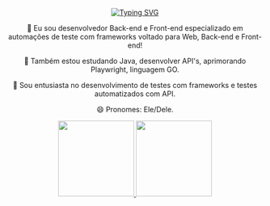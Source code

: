 <p align="center">
  <a href="https://git.io/typing-svg">
    <img src="https://readme-typing-svg.demolab.com?font=Fira+Code&weight=600&size=25&pause=1000&color=ffffff&random=false&width=435&height=40&lines=Ol%C3%A1%2C+eu+sou+Lucas+Barros!" alt="Typing SVG">
  </a>
</p>

<div align="center">
  
🔭 Eu sou desenvolvedor Back-end e Front-end especializado em automações de teste com frameworks voltado para Web, Back-end e Front-end!

🌱 Também estou estudando Java, desenvolver API's, aprimorando Playwright, linguagem GO.

💬 Sou entusiasta no desenvolvimento de testes com frameworks e testes automatizados com API.

😄 Pronomes: Ele/Dele.
</div>

<div align="center">
  <a href="https://www.linkedin.com/in/lucas-gbarros/">
  <img height="150em" src="https://github-readme-stats.vercel.app/api?username=LucasGBarros&show_icons=true&theme=dark&include_all_commits=true&count_private=true"/>
  <img height="150em" src="https://github-readme-stats.vercel.app/api/top-langs/?username=LucasGBarros&layout=compact&langs_count=7&theme=dark"/>
</div>

